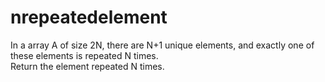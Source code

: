 # nrepeatedelement
In a array A of size 2N, there are N+1 unique elements, and exactly one of these elements is repeated N times.  
Return the element repeated N times.
